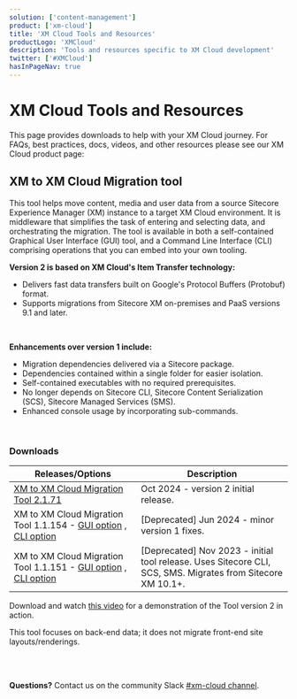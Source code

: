 ```yaml
---
solution: ['content-management']
product: ['xm-cloud']
title: 'XM Cloud Tools and Resources'
productLogo: 'XMCloud'
description: 'Tools and resources specific to XM Cloud development'
twitter: ['#XMCloud']
hasInPageNav: true
---
```


# XM Cloud Tools and Resources

This page provides downloads to help with your XM Cloud journey. For FAQs, best practices, docs, videos, and other resources please see our XM Cloud product page:

<Promo
  title="XM Cloud"
  description="Sitecore XM Cloud is a hybrid headless CMS that supports both marketing and technology teams and has been built on a history of meeting the needs of the Enterprise."
  imageSource="https://sitecorecontenthub.stylelabs.cloud/api/public/content/c612f3d1efbe4e0cb946ab96d0b4aea1?v=0cca3868"
  linkText="Find more XM Cloud resources"
  linkHref="/content-management/xm-cloud" isImageLeft={false}
/>

## XM to XM Cloud Migration tool

This tool helps move content, media and user data from a source Sitecore Experience Manager (XM) instance to a target XM Cloud environment.
It is middleware that simplifies the task of entering and selecting data, and orchestrating the migration.
The tool is available in both a self-contained Graphical User Interface (GUI) tool, and a Command Line Interface (CLI) comprising operations that you can embed into your own tooling.

**Version 2 is based on XM Cloud's Item Transfer technology:**
- Delivers fast data transfers built on Google's Protocol Buffers (Protobuf) format.
- Supports migrations from Sitecore XM on-premises and PaaS versions 9.1 and later.
<br/>

**Enhancements over version 1 include:**
- Migration dependencies delivered via a Sitecore package.
- Dependencies contained within a single folder for easier isolation.
- Self-contained executables with no required prerequisites.
- No longer depends on Sitecore CLI, Sitecore Content Serialization (SCS), Sitecore Managed Services (SMS).
- Enhanced console usage by incorporating sub-commands.

<br/>

### Downloads

| Releases/Options                                                                                                                                                                                                                                                                                  | Description                                                                                                                                                                                                                                                                              |
| ------------------------------------------------------------------------------------------------------------------------------------------------------------------------------------------------------------------------------------------------------------------------------------------------- | ---------------------------------------------------------------------------------------------------------------------------------------------------------------------------------------------------------------------------------------------------------------------------------------- |
| [XM to XM Cloud Migration Tool 2.1.71](https://scdp.blob.core.windows.net/downloads/XM_to_XMCloud_Migration/Sitecore.XM.Migration.v2.1.71.zip) | Oct 2024 - version 2 initial release.
| XM to XM Cloud Migration Tool 1.1.154 - [GUI option](https://scdp.blob.core.windows.net/downloads/XM_to_XMCloud_Migration/Sitecore.XM.Migration.GUI.v1.1.154.zip) , [CLI option](https://scdp.blob.core.windows.net/downloads/XM_to_XMCloud_Migration/Sitecore.XM.Migration.Console.v1.1.154.zip) | [Deprecated] Jun 2024 - minor version 1 fixes. |
| XM to XM Cloud Migration Tool 1.1.151 - [GUI option](https://scdp.blob.core.windows.net/downloads/XM_to_XMCloud_Migration/Sitecore.XM.Migration.GUI.v1.1.151.zip) , [CLI option](https://scdp.blob.core.windows.net/downloads/XM_to_XMCloud_Migration/Sitecore.XM.Migration.Console.v1.1.151.zip) | [Deprecated] Nov 2023 - initial tool release. Uses Sitecore CLI, SCS, SMS. Migrates from Sitecore XM 10.1+. |                                                                                                                                               |

Download and watch [this video](https://scdp.blob.core.windows.net/downloads/XM_to_XMCloud_Migration/Sitecore%20XMM%20v2.1%20Instruction.m4v) for a demonstration of the Tool version 2 in action.

  <Alert variant='warning' mb={4}>
    <AlertIcon />
    This tool focuses on back-end data; it does not migrate front-end site layouts/renderings.
  </Alert>

<br/><br/>

**Questions?** Contact us on the community Slack [#xm-cloud channel](https://sitecorechat.slack.com/archives/C03NXTAPKE3).
